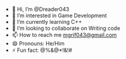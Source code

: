 - 👋 Hi, I’m @Dreader043
- 👀 I’m interested in Game Development
- 🌱 I’m currently learning C++
- 💞️ I’m looking to collaborate on Writing code
- 📫 How to reach me mgrif043@gmail.com
- 😄 Pronouns: He/Him
- ⚡ Fun fact: @%&@*!&!#

<!---
Dreader043/Dreader043 is a ✨ special ✨ repository because its `README.md` (this file) appears on your GitHub profile.
You can click the Preview link to take a look at your changes.
--->
